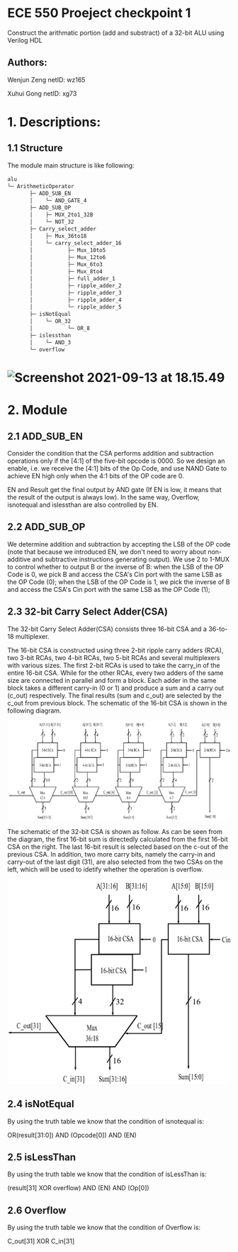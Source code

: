 # ECE 550 Proeject checkpoint 1
Construct the arithmatic portion (add and substract) of a 32-bit ALU using Verilog HDL

## Authors:
Wenjun Zeng
netID: wz165

Xuhui Gong
netID: xg73

# 1. Descriptions:

## 1.1 Structure



The module main structure is like following:

```
alu
└─ ArithmeticOperator
       ├─ ADD_SUB_EN
       │    └─ AND_GATE_4
       ├─ ADD_SUB_OP
       │    ├─ MUX_2to1_32B
       │    └─ NOT_32
       ├─ Carry_select_adder
       │    ├─ Mux_36to18
       │    └─ carry_select_adder_16
       │           ├─ Mux_10to5
       │           ├─ Mux_12to6
       │           ├─ Mux_6to3
       │           ├─ Mux_8to4
       │           ├─ full_adder_1
       │           ├─ ripple_adder_2
       │           ├─ ripple_adder_3
       │           ├─ ripple_adder_4
       │           └─ ripple_adder_5
       ├─ isNotEqual
       │    └─ OR_32
       │           └─ OR_8
       ├─ islessthan
       │    └─ AND_3
       └─ overflow
```


# ![Screenshot 2021-09-13 at 18.15.49](https://github.com/Charlie059/32bit_ALU_project/blob/main/PNG%20image-62C15B75F39A-1.png?raw=true)


# 2. Module

## 2.1 ADD_SUB_EN

Consider the condition that the CSA performs addition and subtraction operations only if the [4:1] of the five-bit opcode is 0000. So we design an enable, i.e. we receive the [4:1] bits of the Op Code, and use NAND Gate to achieve EN high only when the 4:1 bits of the OP code are 0.

EN and Result get the final output by AND gate (If EN is low, it means that the result of the output is always low). In the same way, Overflow, isnotequal and islessthan are also controlled by EN.



## 2.2 ADD_SUB_OP

We determine addition and subtraction by accepting the LSB of the OP code (note that because we introduced EN, we don't need to worry about non-additive and subtractive instructions generating output). We use 2 to 1-MUX to control whether to output B or the inverse of B: when the LSB of the OP Code is 0, we pick B and access the CSA's Cin port with the same LSB as the OP Code (0); when the LSB of the OP Code is 1, we pick the inverse of B and access the CSA's Cin port with the same LSB as the OP Code (1);



## 2.3 32-bit Carry Select Adder(CSA)

The 32-bit Carry Select Adder(CSA) consists three 16-bit CSA and a 36-to-18 multiplexer.

 The 16-bit CSA is constructed using three 2-bit ripple carry adders (RCA), two 3-bit RCAs, two 4-bit RCAs, two 5-bit RCAs and several multiplexers with various sizes.
The first 2-bit RCAs is used to take the carry_in of the entire 16-bit CSA. While for the other RCAs, every two adders of the same size are connected in parallel and form a block. Each adder in the same block takes a different carry-in (0 or 1) and produce a sum and a carry out (c_out) respectively. The final results (sum and c_out) are selected by the c_out from previous block. 
The schematic of the 16-bit CSA is shown in the following diagram.

![alt text](./16-bit_CSA.png?raw=true)

The schematic of the 32-bit CSA is shown as follow. As can be seen from the diagram, the first 16-bit sum is directedly calculated from the first 16-bit CSA on the right. The last 16-bit result is selected based on the c-out of the previous CSA. In addition, two more carry bits, namely the carry-in and carry-out of the last digit (31), are also selected from the two CSAs on the left, which will be used to idetify whether the operation is overflow.

![alt text](./32-bit_CSA.png?raw=true)

## 2.4 isNotEqual

By using the truth table we know that the condition of isnotequal is:

OR(result[31:0]) AND (Opcode[0]) AND (EN)



## 2.5 isLessThan

By using the truth table we know that the condition of isLessThan is:

(result[31] XOR overflow) AND (EN) AND (Op[0])



## 2.6 Overflow

By using the truth table we know that the condition of Overflow is:

C_out[31] XOR C_in[31]













